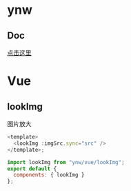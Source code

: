 # ynw

## Doc

[点击这里](http://www.jsgaotie.com/hooks/app-web/YNW/pages/_index.html)

# Vue

## lookImg

图片放大

```js
<template>
  <lookImg :imgSrc.sync="src" />
</template>;

import lookImg from "ynw/vue/lookImg";
export default {
  components: { lookImg }
};
```
